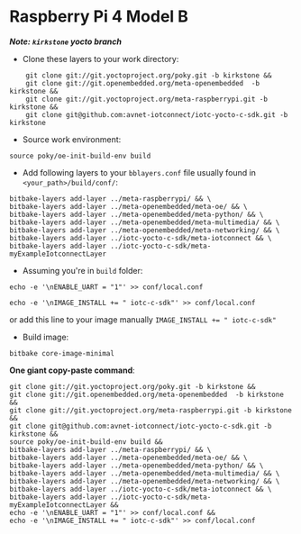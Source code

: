 # Raspberry Pi 4 Model B 

***Note: `kirkstone` yocto branch***

- Clone these layers to your work directory:
``` 
    git clone git://git.yoctoproject.org/poky.git -b kirkstone &&
    git clone git://git.openembedded.org/meta-openembedded  -b kirkstone &&
    git clone git://git.yoctoproject.org/meta-raspberrypi.git -b kirkstone &&
    git clone git@github.com:avnet-iotconnect/iotc-yocto-c-sdk.git -b kirkstone
```

- Source work environment: 
```
source poky/oe-init-build-env build
```

- Add following layers to your `bblayers.conf` file usually found in `<your_path>/build/conf/`:

```
bitbake-layers add-layer ../meta-raspberrypi/ && \
bitbake-layers add-layer ../meta-openembedded/meta-oe/ && \
bitbake-layers add-layer ../meta-openembedded/meta-python/ && \
bitbake-layers add-layer ../meta-openembedded/meta-multimedia/ && \
bitbake-layers add-layer ../meta-openembedded/meta-networking/ && \
bitbake-layers add-layer ../iotc-yocto-c-sdk/meta-iotconnect && \
bitbake-layers add-layer ../iotc-yocto-c-sdk/meta-myExampleIotconnectLayer 
```

- Assuming you're in `build` folder:

```
echo -e '\nENABLE_UART = "1"' >> conf/local.conf
```

```
echo -e '\nIMAGE_INSTALL += " iotc-c-sdk"' >> conf/local.conf
```

or add this line to your image manually `IMAGE_INSTALL += " iotc-c-sdk"`

- Build image:
```
bitbake core-image-minimal
```

**One giant copy-paste command**:

```
git clone git://git.yoctoproject.org/poky.git -b kirkstone &&
git clone git://git.openembedded.org/meta-openembedded  -b kirkstone &&
git clone git://git.yoctoproject.org/meta-raspberrypi.git -b kirkstone &&
git clone git@github.com:avnet-iotconnect/iotc-yocto-c-sdk.git -b kirkstone &&
source poky/oe-init-build-env build &&
bitbake-layers add-layer ../meta-raspberrypi/ && \
bitbake-layers add-layer ../meta-openembedded/meta-oe/ && \
bitbake-layers add-layer ../meta-openembedded/meta-python/ && \
bitbake-layers add-layer ../meta-openembedded/meta-multimedia/ && \
bitbake-layers add-layer ../meta-openembedded/meta-networking/ && \
bitbake-layers add-layer ../iotc-yocto-c-sdk/meta-iotconnect && \
bitbake-layers add-layer ../iotc-yocto-c-sdk/meta-myExampleIotconnectLayer &&
echo -e '\nENABLE_UART = "1"' >> conf/local.conf &&
echo -e '\nIMAGE_INSTALL += " iotc-c-sdk"' >> conf/local.conf